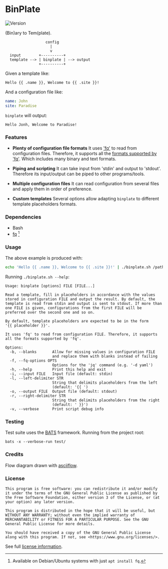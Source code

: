 # BinPlate
![Version][b1]

(Bin)ary to Tem(plate).
```
                  config
                    |
                    v
  input        +----------+
  template --> | binplate | --> output
               +----------+
```

Given a template like:
```
Hello {{ .name }}, Welcome to {{ .site }}!
```

And a configuration file like:
```yaml
name: John
site: Paradise
```

`binplate` will output:
```
Hello Jonh, Welcome to Paradise!
```

### Features

 * **Plenty of configuration file formats**
   It uses ['fq'][1] to read from configuration files. Therefore, it
   supports all the [formats supported by 'fq'][2]. Which includes
   many binary and text formats.

 * **Piping and scripting**
   It can take input from 'stdin' and output to 'stdout'. Therefore
   its input/output can be piped to other programs/tools.

 * **Multiple configuration files**
   It can read configuration from several files and apply them in
   order of preference.

 * **Custom templates**
   Several options allow adapting `binplate` to different template
   placeholders formats.

[1]: https://github.com/wader/fq
[2]: https://github.com/wader/fq#supported-formats


### Dependencies

 * Bash
 * [fq][1] [^1]


### Usage

The above example is produced with:
```bash
echo 'Hello {{ .name }}, Welcome to {{ .site }}!' | ./binplate.sh /path/to/config.yml
```

Running `./binplate.sh --help`:
```
Usage: binplate [options] FILE [FILE...]

Read a template, fill in placeholders in accordance with the values
stored in configuration FILE and output the result. By default, the
template is read from stdin and output is sent to stdout. If more than
one FILE is given, configurations from the first FILE will be
preferred over the second one and so on.

By default, template placeholders are expected to be in the form
'{{ placeholder }}'.

It uses 'fq' to read from configuration FILE. Therefore, it supports
all the formats supported by 'fq'.

Options:
  -b, --blanks       Allow for missing values in configuration FILE
                     and replace them with blanks instead of failing
  -f, --fq-options OPTS
                     Options for the 'jq' command (e.g. '-d yaml')
  -h, --help         Print this help and exit
  -i, --input FILE   Input file (default: stdin)
  -l, --left-delimiter STR
                     String that delimits placeholders from the left
                     (default: '{{ ')
  -o, --output FILE  Output file (default: stdout)
  -r, --right-delimiter STR
                     String that delimits placeholders from the right
                     (default: ' }}')
  -v, --verbose      Print script debug info
```

### Testing

Test suite uses the [BATS][3] framework. Running from the project root:
```
bats -x --verbose-run test/
```

[3]: https://github.com/bats-core/bats-core

### Credits

Flow diagram drawn with [asciiflow][4].

[4]: https://asciiflow.com


### License

```
This program is free software: you can redistribute it and/or modify
it under the terms of the GNU General Public License as published by
the Free Software Foundation, either version 3 of the License, or (at
your option) any later version.

This program is distributed in the hope that it will be useful, but
WITHOUT ANY WARRANTY; without even the implied warranty of
MERCHANTABILITY or FITNESS FOR A PARTICULAR PURPOSE. See the GNU
General Public License for more details.

You should have received a copy of the GNU General Public License
along with this program. If not, see <https://www.gnu.org/licenses/>.
```

See full [license information][5].

[5]: ./LICENSE


[^1]: Available on Debian/Ubuntu systems with just `apt install fq`.


[b1]: https://img.shields.io/github/v/release/rockstorm101/binplate?include_prereleases&label=version

